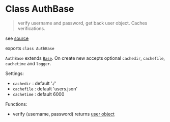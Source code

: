 
# Class AuthBase

> verify username and password, get back user object. Caches verifications. 

see [source](../../../../src/server/classes/base/auth.mjs)
    

exports `class AuthBase`  

`AuthBase` extends [`Base`](./base.md). On create new accepts optional `cachedir`, `cachefile`, `cachetime` and `logger`.

Settings:

* `cachedir` : default './'
* `cachefile` : default 'users.json'
* `cachetime` : default 6000

Functions:

* verify (username, password) returns [user object](./user.md#toobj) 